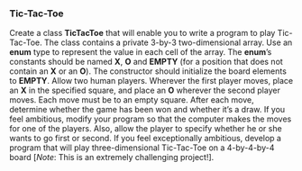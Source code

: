 ### Tic-Tac-Toe

Create a class **TicTacToe** that will enable you to write a program to play Tic-
Tac-Toe. The class contains a private 3-by-3 two-dimensional array. Use an **enum** type to represent
the value in each cell of the array. The **enum**’s constants should be named **X**, **O** and **EMPTY** (for a position
that does not contain an **X** or an **O**). The constructor should initialize the board elements to
**EMPTY**. Allow two human players. Wherever the first player moves, place an **X** in the specified square,
and place an **O** wherever the second player moves. Each move must be to an empty square. After
each move, determine whether the game has been won and whether it’s a draw. If you feel ambitious,
modify your program so that the computer makes the moves for one of the players. Also, allow
the player to specify whether he or she wants to go first or second. If you feel exceptionally ambitious,
develop a program that will play three-dimensional Tic-Tac-Toe on a 4-by-4-by-4 board
[_Note_: This is an extremely challenging project!].